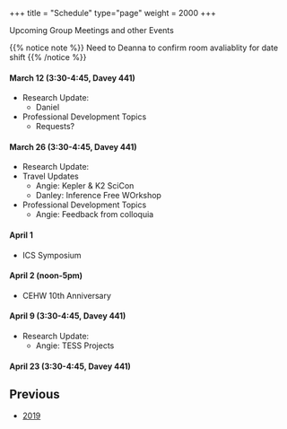 +++
title = "Schedule"
type="page"
weight = 2000
+++

Upcoming Group Meetings and other Events

{{% notice note %}}
Need to Deanna to confirm room avaliablity for date shift
{{% /notice %}}

#### March 12 (3:30-4:45, Davey 441)  

- Research Update:
   - Daniel
- Professional Development Topics
   - Requests?

#### March 26 (3:30-4:45, Davey 441)

- Research Update:
- Travel Updates
   - Angie: Kepler & K2 SciCon
   - Danley: Inference Free WOrkshop
- Professional Development Topics
   - Angie: Feedback from colloquia

#### April 1 

+ ICS Symposium

#### April 2 (noon-5pm)

+ CEHW 10th Anniversary

#### April 9 (3:30-4:45, Davey 441)

+ Research Update:
   - Angie: TESS Projects

#### April 23 (3:30-4:45, Davey 441)
 

## Previous
- [2019](2019)

